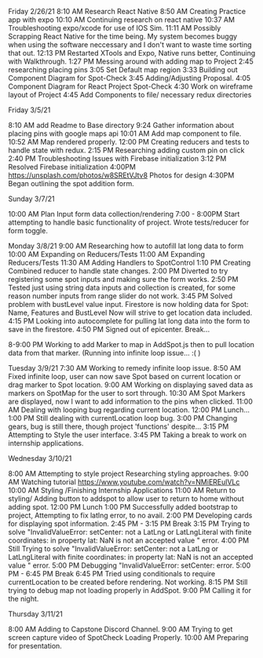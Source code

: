 Friday 2/26/21
8:10 AM Research React Native
8:50 AM Creating Practice app with expo
10:10 AM Continuing research on react native
10:37 AM Troubleshooting expo/xcode for use of IOS Sim.
11:11 AM Possibly Scrapping React Native for the time being. My system becomes buggy when using the software neccessary and I don't want to waste time sorting that out.
12:13 PM Restarted XTools and Expo, Native runs better, Continuing with Walkthrough.
1:27 PM Messing around with adding map to Project
2:45 researching placing pins
3:05 Set Default map region
3:33 Building out Component Diagram for Spot-Check
3:45 Adding/Adjusting Proposal.
4:05 Component Diagram for React Project Spot-Check
4:30 Work on wireframe layout of Project
4:45 Add Components to file/ necessary redux directories

Friday 3/5/21

8:10 AM add Readme to Base directory
9:24 Gather information about placing pins with google maps api
10:01 AM Add map component to file.
10:52 AM Map rendered properly.
12:00 PM Creating reducers and tests to handle state with redux.
2:15 PM Researching adding custom pin on click
2:40 PM Troubleshooting Issues with Firebase initialization
3:12 PM Resolved Firebase initialization
4:00PM https://unsplash.com/photos/w8SREtVJtv8 Photos for design
4:30PM Began outlining the spot addition form.

Sunday 3/7/21

10:00 AM Plan Input form data collection/rendering
7:00 - 8:00PM Start attempting to handle basic functionality of project. Wrote tests/reducer for form toggle.

Monday 3/8/21
9:00 AM Researching how to autofill lat long data to form
10:00 AM Expanding on Reducers/Tests
11:00 AM Expanding Reducers/Tests
11:30 AM Adding Handlers to SpotControl
1:10 PM Creating Combined reducer to handle state changes.
2:00 PM Diverted to try registering some spot inputs and making sure the form works.
2:50 PM Tested just using string data inputs and collection is created, for some reason number inputs from range slider do not work.
3:45 PM Solved problem with bustLevel value input. Firestore is now holding data for Spot: Name, Features and BustLevel Now will strive to get location data included.
4:15 PM Looking into autocomplete for pulling lat long data into the form to save in the firestore.
4:50 PM Signed out of epicenter. Break...

8-9:00 PM Working to add Marker to map in AddSpot.js then to pull location data from that marker. (Running into infinite loop issue... :( )

Tuesday 3/9/21
7:30 AM Working to remedy infinite loop issue.
8:50 AM Fixed infinite loop, user can now save Spot based on current location or drag marker to Spot location.
9:00 AM Working on displaying saved data as markers on SpotMap for the user to sort through.
10:30 AM Spot Markers are displayed, now I want to add information to the pins when clicked.
11:00 AM Dealing with looping bug regarding current location.
12:00 PM Lunch...
1:00 PM Still dealing with currentLocation loop bug.
3:00 PM Changing gears, bug is still there, though project 'functions' despite...
3:15 PM Attempting to Style the user interface.
3:45 PM Taking a break to work on internship applications.

Wednesday 3/10/21

8:00 AM Attempting to style project Researching styling approaches.
9:00 AM Watching tutorial https://www.youtube.com/watch?v=NMiEREulVLc
10:00 AM Styling /Finishing Internship Applications
11:00 AM Return to styling/ Adding button to addspot to allow user to return to home without adding spot.
12:00 PM Lunch
1:00 PM Successfully added bootstrap to project, Attempting to fix latlng error, to no avail.
2:00 PM Developing cards for displaying spot information.
2:45 PM - 3:15 PM Break
3:15 PM Trying to solve "InvalidValueError: setCenter: not a LatLng or LatLngLiteral with finite coordinates: in property lat: NaN is not an accepted value " error.
4:00 PM Still Trying to solve "InvalidValueError: setCenter: not a LatLng or LatLngLiteral with finite coordinates: in property lat: NaN is not an accepted value " error.
5:00 PM Debugging "InvalidValueError: setCenter: error.
5:00 PM - 6:45 PM Break
6:45 PM Tried using conditionals to require currentLocation to be created before rendering. Not working. 
8:15 PM Still trying to debug map not loading properly in AddSpot. 
9:00 PM Calling it for the night.

Thursday 3/11/21

8:00 AM Adding to Capstone Discord Channel. 
9:00 AM Trying to get screen capture video of SpotCheck Loading Properly.
10:00 AM Preparing for presentation.  


